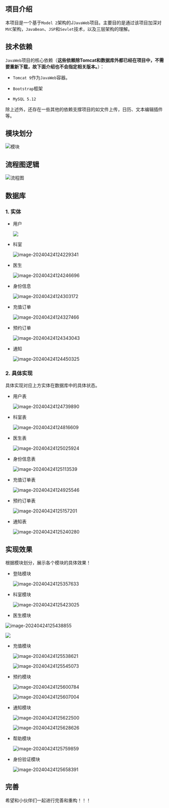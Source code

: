 ## 项目介绍

本项目是一个基于`Model 2`架构的J`JavaWeb`项目。主要目的是通过该项目加深对`MVC`架构，`JavaBean`、`JSP`和`Sevlet`技术，以及三层架构的理解。

## 技术依赖

`JavaWeb`项目的核心依赖（**这些依赖除Tomcat和数据库外都已经在项目中，不需要重新下载，故下面介绍也不会指定相关版本。**）：

- `Tomcat 9`作为`JavaWeb`容器。

- `Bootstrap`框架
- `MySQL 5.12`

除上述外，还存在一些其他的依赖支撑项目的如文件上传，日历、文本编辑插件等。

## 模块划分

![模块](asset/image-20240424123615171.png)

## 流程图逻辑

![流程图](asset/image-20240424123751057.png)

## 数据库

### 1. 实体

- 用户

  ![](asset/image-20240424124131073.png)

- 科室

  ![image-20240424124229341](asset/image-20240424124229341.png)

- 医生

  ![image-20240424124246696](asset/image-20240424124246696.png)

- 身份信息

  ![image-20240424124303172](asset/image-20240424124303172.png)

- 充值订单

  ![image-20240424124327466](asset/image-20240424124327466.png)

- 预约订单

  ![image-20240424124343043](asset/image-20240424124343043.png)

- 通知

  ![image-20240424124450325](asset/image-20240424124450325.png)

### 2. 具体实现

具体实现对应上方实体在数据库中的具体状态。

- 用户表

  ![image-20240424124739890](asset/image-20240424124739890.png)

- 科室表

  ![image-20240424124816609](asset/image-20240424124816609.png)

- 医生表

  ![image-20240424125025924](asset/image-20240424125025924.png)

- 身份信息表

  ![image-20240424125113539](asset/image-20240424125113539.png)

- 充值订单表

  ![image-20240424124925546](asset/image-20240424124925546.png)

- 预约订单表

  ![image-20240424125157201](asset/image-20240424125157201.png)

- 通知表

  ![image-20240424125240280](asset/image-20240424125240280.png)

## 实现效果

根据模块划分，展示各个模块的具体效果！

- 登陆模块

  ![image-20240424125357633](asset/image-20240424125357633.png)

- 科室模块

  ![image-20240424125423025](asset/image-20240424125423025.png)

- 医生模块

![image-20240424125438855](asset/image-20240424125438855.png)

![](asset/image-20240424125458877.png)

- 充值模块

  ![image-20240424125538621](asset/image-20240424125538621.png)

  ![image-20240424125545073](asset/image-20240424125545073.png)

- 预约模块

  ![image-20240424125600784](asset/image-20240424125600784.png)

  ![image-20240424125607004](asset/image-20240424125607004.png)

- 通知模块

  ![image-20240424125622500](asset/image-20240424125622500.png)

  ![image-20240424125628626](asset/image-20240424125628626.png)

- 帮助模块

  ![image-20240424125759859](asset/image-20240424125759859.png)

- 身份验证模块

  ![image-20240424125658391](asset/image-20240424125658391.png)



##  完善

希望和小伙伴们一起进行完善和重构！！！



